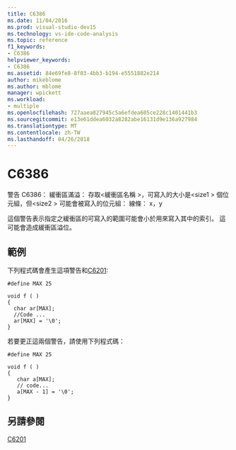 ```yaml
---
title: C6386
ms.date: 11/04/2016
ms.prod: visual-studio-dev15
ms.technology: vs-ide-code-analysis
ms.topic: reference
f1_keywords:
- C6386
helpviewer_keywords:
- C6386
ms.assetid: 84e69fe8-8f03-4bb3-b194-e5551882e214
author: mikeblome
ms.author: mblome
manager: wpickett
ms.workload:
- multiple
ms.openlocfilehash: 727aaea827945c5a6efdea605ce228c1401441b3
ms.sourcegitcommit: e13e61ddea6032a8282abe16131d9e136a927984
ms.translationtype: MT
ms.contentlocale: zh-TW
ms.lasthandoff: 04/26/2018
---
```

# <a name="c6386"></a>C6386
警告 C6386： 緩衝區滿溢： 存取\<緩衝區名稱 >，可寫入的大小是\<size1 > 個位元組，但\<size2 > 可能會被寫入的位元組： 線條： x，y

 這個警告表示指定之緩衝區的可寫入的範圍可能會小於用來寫入其中的索引。 這可能會造成緩衝區溢位。

## <a name="example"></a>範例
 下列程式碼會產生這項警告和[C6201](../code-quality/c6201.md):

```
#define MAX 25

void f ( )
{
  char ar[MAX];
  //Code ...
  ar[MAX] = '\0';
}
```

 若要更正這兩個警告，請使用下列程式碼：

```
#define MAX 25

void f ( )
{
   char a[MAX];
   // code...
   a[MAX - 1] = '\0';
}
```

## <a name="see-also"></a>另請參閱
 [C6201](../code-quality/c6201.md)